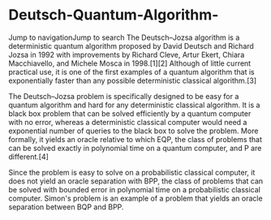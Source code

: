 # Deutsch-Quantum-Algorithm- 
Jump to navigationJump to search
The Deutsch–Jozsa algorithm is a deterministic quantum algorithm proposed by David Deutsch and Richard Jozsa in 1992 with improvements by Richard Cleve, Artur Ekert, Chiara Macchiavello, and Michele Mosca in 1998.[1][2] Although of little current practical use, it is one of the first examples of a quantum algorithm that is exponentially faster than any possible deterministic classical algorithm.[3]

The Deutsch–Jozsa problem is specifically designed to be easy for a quantum algorithm and hard for any deterministic classical algorithm. It is a black box problem that can be solved efficiently by a quantum computer with no error, whereas a deterministic classical computer would need a exponential number of queries to the black box to solve the problem. More formally, it yields an oracle relative to which EQP, the class of problems that can be solved exactly in polynomial time on a quantum computer, and P are different.[4]

Since the problem is easy to solve on a probabilistic classical computer, it does not yield an oracle separation with BPP, the class of problems that can be solved with bounded error in polynomial time on a probabilistic classical computer. Simon's problem is an example of a problem that yields an oracle separation between BQP and BPP.
